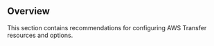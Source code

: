 ## Overview

This section contains recommendations for configuring AWS Transfer resources and options.